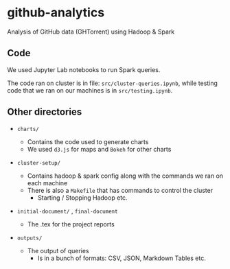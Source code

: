 
# github-analytics

Analysis of GitHub data (GHTorrent) using Hadoop & Spark

## Code

We used Jupyter Lab notebooks to run Spark queries.

The code ran on cluster is in file: `src/cluster-queries.ipynb`, while testing code that we ran on our machines is in `src/testing.ipynb`.

## Other directories

* `charts/`
    - Contains the code used to generate charts
    - We used `d3.js` for maps and `Bokeh` for other charts

* `cluster-setup/`
    - Contains hadoop & spark config along with the commands we ran on each machine
    - There is also a `Makefile` that has commands to control the cluster
        + Starting / Stopping Hadoop etc.

* `initial-document/` , `final-document`
    - The .tex for the project reports

* `outputs/`
    - The output of queries
        + Is in a bunch of formats: CSV, JSON, Markdown Tables etc.
